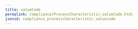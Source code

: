 ```yaml
---
title: valueCode
permalink: compliance/ProcessCharacteristic.valueCode.html
jsonid: compliance_processcharacteristic_valuecode
---
```

